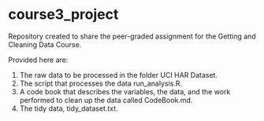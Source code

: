 # course3_project
Repository created to share the peer-graded assignment for the Getting and Cleaning Data Course.

Provided here are:

1. The raw data to be processed in the folder UCI HAR Dataset.
2. The script that processes the data run_analysis.R.
3. A code book that describes the variables, the data, and the work performed to clean up the data called CodeBook.md.
4. The tidy data, tidy_dataset.txt.
